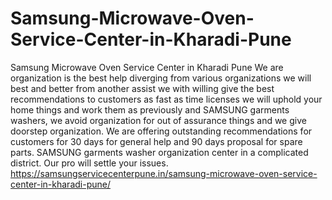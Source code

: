 # Samsung-Microwave-Oven-Service-Center-in-Kharadi-Pune
Samsung Microwave Oven Service Center in Kharadi Pune We are organization is the best help diverging from various organizations we will best and better from another assist we with willing give the best recommendations to customers as fast as time licenses we will uphold your home things and work them as previously and SAMSUNG  garments washers, we avoid organization for out of assurance things and we give doorstep organization. We are offering outstanding recommendations for customers for 30 days for general help and 90 days proposal for spare parts. SAMSUNG  garments washer organization center in a complicated district. Our pro will settle your issues. https://samsungservicecenterpune.in/samsung-microwave-oven-service-center-in-kharadi-pune/  
